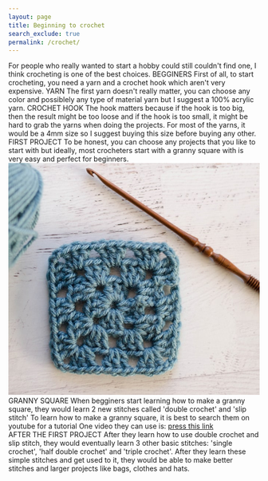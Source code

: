 ```yaml
---
layout: page 
title: Beginning to crochet
search_exclude: true
permalink: /crochet/
---
```

For people who really wanted to start a hobby could still couldn't find one, I think crocheting is one of the best choices. 
BEGGINERS
    First of all, to start crocheting, you need a yarn and a crochet hook which aren't very expensive.
    YARN
        The first yarn doesn't really matter, you can choose any color and possiblely any type of material yarn but I suggest a 100% acrylic yarn.
    CROCHET HOOK
        The hook matters because if the hook is too big, then the result might be too loose and if the hook is too small, it might be hard to grab the yarns when doing the projects. For most of the yarns, it would be a 4mm size so I suggest buying this size before buying any other.
FIRST PROJECT
    To be honest, you can choose any projects that you like to start with but ideally, most crocheters start with a granny square with is very easy and perfect for beginners. 
    ![alt text](images/notebooks/granny-square-square.jpg)
    GRANNY SQUARE
        When begginers start learning how to make a granny square, they would learn 2 new stitches called 'double crochet' and 'slip stitch'
        To learn how to make a granny square, it is best to search them on youtube for a tutorial
        One video they can use is: [press this link](images/notebooks/watch.html)  
AFTER THE FIRST PROJECT
    After they learn how to use double crochet and slip stitch, they would eventually learn 3 other basic stitches: 'single crochet', 'half double crochet' and 'triple crochet'. 
    After they learn these simple stitches and get used to it, they would be able to make better stitches and larger projects like bags, clothes and hats.